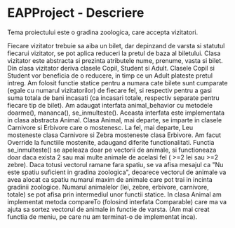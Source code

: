# EAPProject - Descriere

Tema proiectului este o gradina zoologica, care accepta vizitatori.

Fiecare vizitator trebuie sa aiba un bilet, dar depinzand de varsta 
si statutul fiecarui vizitator, se pot aplica reduceri la pretul de baza al biletului.
Clasa vizitator este abstracta si prezinta atributele nume, prenume, vasta si bilet.
Din clasa vizitator deriva clasele Copil, Student si Adult.
Clasele Copil si Student vor beneficia de o reducere, in timp ce un Adult 
plateste pretul intreg.
Am folosit functie statice pentru a numara cate bilete sunt cumparate (egale cu numarul 
vizitatorilor) de fiecare fel, si respectiv pentru a gasi suma totala de bani incasati (ca incasari
totale, respectiv separate pentru fiecare tip de bilet).
Am adaugat interfata animal_behavior cu metodele doarme(), mananca(), se_inmulteste().
Aceasta interfata este implementata in clasa abstracta Animal. 
Clasa Animal, mai departe, se imparte in clasele Carnivore si Erbivore care o mostenesc.
La fel, mai departe, Leu mosteneste clasa Carnivore si Zebra mosteneste clasa Erbivore.
Am facut Override la functiile mostenite, adaugand diferite functionalitati.
Functia se_inmulteste() se apeleaza doar pe vectorii de animale, si functioneaza doar
daca exista 2 sau mai multe animale de acelasi fel ( >=2 lei sau >=2 zebre). Daca totusi
vectorul ramane fara spatiu, se va afisa mesajul ca "Nu este spatiu suficient in gradina zoologica",
deoarece vectorul de animale va avea alocat ca spatiu numarul maxim de animale care pot trai in
incinta gradinii zoologice.
Numarul animalelor (lei, zebre, erbivore, carnivore, totale) se pot afisa prin intermediul unor functii
statice. In clasa Animal am implementat metoda compareTo (folosind interfata Comparable) care ma va ajuta
sa sortez vectorul de animale in functie de varsta. (Am mai creat functia de meniu, pe care nu am
terminat-o de implementat inca).